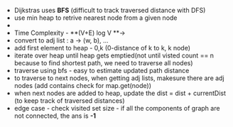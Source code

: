 - Dijkstras uses **BFS** (difficult to track traversed distance with DFS)
- use min heap to retrive nearest node from a given node
-
- Time Complexity - **(V+E) log V **->
​
- convert to adj list : a -> (w, b), ...
- add first element to heap - 0,k (0-distance of k to k, k node)
- iterate over heap until heap gets emptied(not until visted count == n because to find shortest path, we need to traverse all nodes)
- traverse using bfs - easy to estimate updated path distance
- to traverse to next nodes, when getting adj lists, makesure there are adj nodes (add contains check for map.get(node))
- when next nodes are added to heap, update the dist = dist + currentDist (to keep track of traversed distances)
- edge case - check visited set size - if all the components of graph are not connected, the ans is **-1**